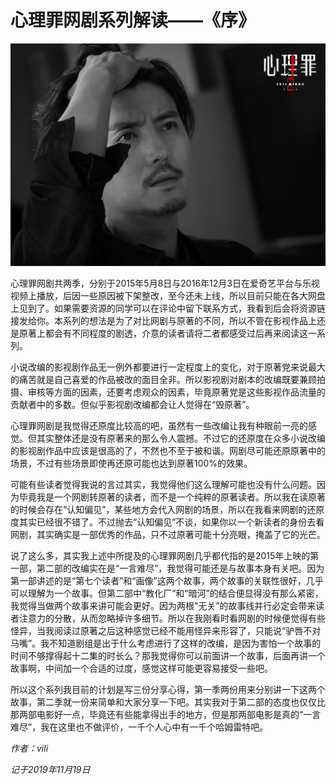 # 心理罪网剧系列解读——《序》

<img src="心理罪网剧系列解读之《序章》/cover.PNG" alt="cover" style="zoom:50%;" />

<!--more-->

心理罪网剧共两季，分别于2015年5月8日与2016年12月3日在爱奇艺平台与乐视视频上播放，后因一些原因被下架整改，至今还未上线，所以目前只能在各大网盘上见到了。如果需要资源的同学可以在评论中留下联系方式，我看到后会将资源链接发给你。本系列的想法是为了对比网剧与原著的不同，所以不管在影视作品上还是原著上都会有不同程度的剧透，介意的读者请将二者都感受过后再来阅读这一系列。

小说改编的影视剧作品无一例外都要进行一定程度上的变化，对于原著党来说最大的痛苦就是自己喜爱的作品被改的面目全非。所以影视剧对剧本的改编既要兼顾拍摄、审核等方面的因素，还要考虑观众的因素，毕竟原著党是这些影视作品流量的贡献者中的多数。但似乎影视剧改编都会让人觉得在“毁原著”。

心理罪网剧是我觉得还原度比较高的吧，虽然有一些改编让我有种眼前一亮的感觉。但其实整体还是没有原著来的那么令人震撼。不过它的还原度在众多小说改编的影视剧作品中应该是很高的了，不然也不至于被和谐。网剧尽可能还原原著中的场景，不过有些场景即使再还原可能也达到原著100%的效果。

可能有些读者觉得我说的言过其实，我觉得他们这么理解可能也没有什么问题。因为毕竟我是一个网剧转原著的读者，而不是一个纯粹的原著读者。所以我在读原著的时候会存在“认知偏见”，某些地方会代入网剧的场景，所以在我看来网剧的还原度其实已经很不错了。不过抛去“认知偏见”不谈，如果你以一个新读者的身份去看网剧，其实确实是一部优秀的作品，只不过原著可能十分亮眼，掩盖了它的光芒。

说了这么多，其实我上述中所提及的心理罪网剧几乎都代指的是2015年上映的第一部，第二部的改编实在是“一言难尽”，我觉得可能还是与故事本身有关吧。因为第一部讲述的是“第七个读者”和“画像”这两个故事，两个故事的关联性很好，几乎可以理解为一个故事。但第二部中“教化厂”和“暗河”的结合便显得没有那么紧密，我觉得当做两个故事来讲可能会更好。因为两根“无关”的故事线并行必定会带来读者注意力的分散，从而忽略掉许多细节。所以在我刚看时看网剧的时候便觉得有些怪异，当我阅读过原著之后这种感觉已经不能用怪异来形容了，只能说“驴唇不对马嘴”。我不知道剧组是出于什么考虑进行了这样的改编，是因为害怕一个故事的时间不够撑得起十二集的时长么？那我觉得你可以前面讲一个故事，后面再讲一个故事啊，中间加一个合适的过度，感觉这样可能更容易接受一些吧。

所以这个系列我目前的计划是写三份分享心得，第一季两份用来分别讲一下这两个故事，第二季就一份来简单和大家分享一下吧。其实我对于第二部的态度也仅仅比那两部电影好一点，毕竟还有些能拿得出手的地方，但是那两部电影是真的“一言难尽”，我在这里也不做评价，一千个人心中有一千个哈姆雷特吧。

*作者：vili*

*记于2019年11月19日*




